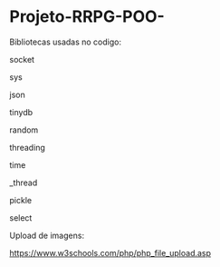 # Projeto-RRPG-POO-

Bibliotecas usadas no codigo:

socket

sys

json

tinydb

random

threading

time

_thread

pickle

select

Upload de imagens:

https://www.w3schools.com/php/php_file_upload.asp
